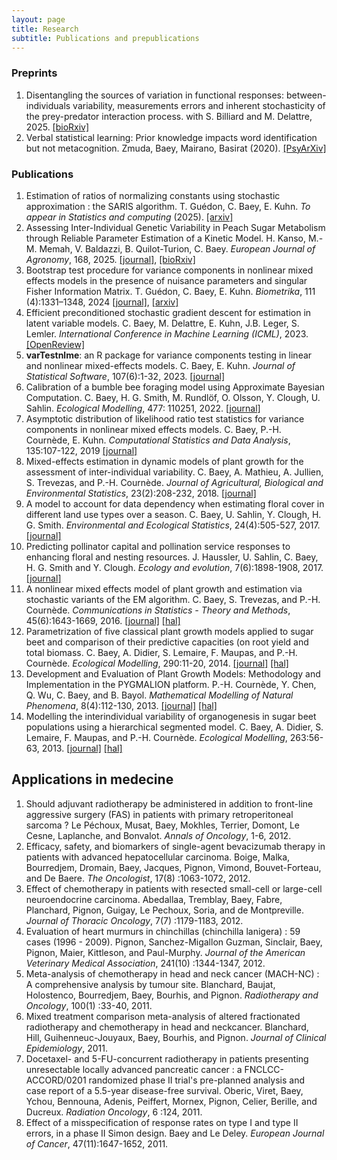 ```yaml
---
layout: page
title: Research
subtitle: Publications and prepublications
---
```


### Preprints

1. Disentangling the sources of variation in functional responses: between-individuals variability, measurements errors and inherent stochasticity of the prey-predator interaction process. with S. Billiard and M. Delattre, 2025. [[bioRxiv]](https://www.biorxiv.org/content/10.1101/2025.07.09.663660v1)
3. Verbal statistical learning: Prior knowledge impacts word identification but not metacognition. Zmuda, Baey, Mairano, Basirat (2020). [[PsyArXiv]](https://psyarxiv.com/uk2dr/)

### Publications

1. Estimation of ratios of normalizing constants using stochastic approximation : the SARIS algorithm. T. Guédon, C. Baey, E. Kuhn. *To appear in Statistics and computing* (2025). [[arxiv]](https://arxiv.org/abs/2408.13022)
1. Assessing Inter-Individual Genetic Variability in Peach Sugar Metabolism through Reliable Parameter Estimation of a Kinetic Model. H. Kanso, M.-M. Memah, V. Baldazzi, B. Quilot-Turion, C. Baey. *European Journal of Agronomy*, 168, 2025. [[journal]](https://www.sciencedirect.com/science/article/pii/S1161030125001376), [[bioRxiv]](https://www.biorxiv.org/content/10.1101/2023.08.10.552764v1.full)
1. Bootstrap test procedure for variance components in nonlinear mixed effects models in the presence of nuisance parameters and singular Fisher Information Matrix. T. Guédon, C. Baey, E. Kuhn. *Biometrika*, 111 (4):1331–1348, 2024 [[journal]](https://academic.oup.com/biomet/advance-article-abstract/doi/10.1093/biomet/asae025/7693699), [[arxiv]](https://arxiv.org/abs/2306.10779)
1. Efficient preconditioned stochastic gradient descent for estimation in latent variable models. C. Baey, M. Delattre, E. Kuhn, J.B. Leger, S. Lemler. *International Conference in Machine Learning (ICML)*, 2023. [[OpenReview]](https://openreview.net/pdf?id=ikbUw7okHD)
1. **varTestnlme**: an R package for variance components testing in linear and nonlinear mixed-effects models. C. Baey, E. Kuhn. *Journal of Statistical Software*, 107(6):1-32, 2023. [[journal]](https://www.jstatsoft.org/article/view/v107i06)
1. Calibration of a bumble bee foraging model using Approximate Bayesian Computation. C. Baey, H. G. Smith, M. Rundlöf, O. Olsson, Y. Clough, U. Sahlin. *Ecological Modelling*, 477: 110251, 2022. [[journal]](https://doi.org/10.1016/j.ecolmodel.2022.110251) 
1. Asymptotic distribution of likelihood ratio test statistics for variance components in nonlinear mixed effects models. C. Baey, P.-H. Cournède, E. Kuhn. *Computational Statistics and Data Analysis*, 135:107-122, 2019 [[journal]](https://www.sciencedirect.com/science/article/pii/S0167947319300283?via%3Dihub) 
1. Mixed-effects estimation in dynamic models of plant growth for the assessment of inter-individual variability. C. Baey, A. Mathieu, A. Jullien, S. Trevezas, and P.-H. Cournède. *Journal of Agricultural, Biological and Environmental Statistics*, 23(2):208-232, 2018. [[journal]](https://link.springer.com/article/10.1007%2Fs13253-017-0307-4)
1. A model to account for data dependency when estimating floral cover in different land use types over a season. C. Baey, U. Sahlin, Y. Clough, H. G. Smith. *Environmental and Ecological Statistics*, 24(4):505-527, 2017. [[journal]](https://link.springer.com/article/10.1007/s10651-017-0387-x)
1. Predicting pollinator capital and pollination service responses to enhancing floral and nesting resources. J. Haussler, U. Sahlin, C. Baey, H. G. Smith and Y. Clough. *Ecology and evolution*, 7(6):1898-1908, 2017. [[journal]](http://onlinelibrary.wiley.com/doi/10.1002/ece3.2765/abstract;jsessionid=8922784C90BB457738EE573002C8EB37.f02t03)
1. A nonlinear mixed effects model of plant growth and estimation via stochastic variants of the EM algorithm. C. Baey, S. Trevezas, and P.-H. Cournède. *Communications in Statistics - Theory and Methods*, 45(6):1643-1669, 2016. [[journal]](http://www.tandfonline.com/eprint/2WvYPsnK2CVKTAMHf7Cn/full) [[hal]](https://hal.archives-ouvertes.fr/hal-01068327v1)
1. Parametrization of five classical plant growth models applied to sugar beet and comparison of their predictive capacities (on root yield and total biomass. C. Baey, A. Didier, S. Lemaire, F. Maupas, and P.-H. Cournède. *Ecological Modelling*, 290:11-20, 2014. [[journal]](http://www.sciencedirect.com/science/article/pii/S0304380013005395) [[hal]](http://hal.inria.fr/index.php?halsid=fgf26pmsc79h8oi7lasi38k5c1&view_this_doc=hal-00919753&version=1)
1. Development and Evaluation of Plant Growth Models: Methodology and Implementation in the PYGMALION platform. P.-H. Cournède, Y. Chen, Q. Wu, C. Baey, and B. Bayol. *Mathematical Modelling of Natural Phenomena*, 8(4):112-130, 2013. [[journal]](http://journals.cambridge.org/action/displayAbstract?fromPage=online&aid=8953762&fileId=S0973534813084071) [[hal]](http://hal.archives-ouvertes.fr/docs/00/86/09/02/PDF/Cournede_etal_2013_MMNP8_4_.pdf)
1. Modelling the interindividual variability of organogenesis in sugar beet populations using a hierarchical segmented model. C. Baey, A. Didier, S. Lemaire, F. Maupas, and P.-H. Cournède. *Ecological Modelling*, 263:56-63, 2013. [[journal]](http://www.sciencedirect.com/science/article/pii/S0304380013002172) [[hal]](http://hal.inria.fr/index.php?halsid=fgf26pmsc79h8oi7lasi38k5c1&view_this_doc=hal-00819919&version=1) 

##  Applications in medecine

1. Should adjuvant radiotherapy be administered in addition to front-line aggressive surgery (FAS) in patients with primary retroperitoneal sarcoma ? Le Péchoux, Musat, Baey, Mokhles, Terrier, Domont, Le Cesne, Laplanche, and Bonvalot. *Annals of Oncology*, 1-6, 2012.
1. Efficacy, safety, and biomarkers of single-agent bevacizumab therapy in patients with advanced hepatocellular carcinoma. Boige, Malka, Bourredjem, Dromain, Baey, Jacques, Pignon, Vimond, Bouvet-Forteau, and De Baere. *The Oncologist*, 17(8) :1063-1072, 2012. 
1. Effect of chemotherapy in patients with resected small-cell or large-cell neuroendocrine carcinoma. Abedallaa, Tremblay, Baey, Fabre, Planchard, Pignon, Guigay, Le Pechoux, Soria, and de Montpreville. *Journal of Thoracic Oncology*, 7(7) :1179-1183, 2012.
1. Evaluation of heart murmurs in chinchillas (chinchilla lanigera) : 59 cases (1996 - 2009). Pignon, Sanchez-Migallon Guzman, Sinclair, Baey, Pignon, Maier, Kittleson, and Paul-Murphy. *Journal of the American Veterinary Medical Association*, 241(10) :1344-1347, 2012.
1. Meta-analysis of chemotherapy in head and neck cancer (MACH-NC) : A comprehensive analysis by tumour site. Blanchard, Baujat, Holostenco, Bourredjem, Baey, Bourhis, and Pignon. *Radiotherapy and Oncology*, 100(1) :33-40, 2011.
1. Mixed treatment comparison meta-analysis of altered fractionated radiotherapy and chemotherapy in head and neckcancer. Blanchard, Hill, Guihenneuc-Jouyaux, Baey, Bourhis, and Pignon. *Journal of Clinical Epidemiology*, 2011.
1. Docetaxel- and 5-FU-concurrent radiotherapy in patients presenting unresectable locally advanced pancreatic cancer : a FNCLCC-ACCORD/0201 randomized phase II trial's pre-planned analysis and case report of a 5.5-year disease-free survival. Oberic, Viret, Baey, Ychou, Bennouna, Adenis, Peiffert, Mornex, Pignon, Celier, Berille, and Ducreux. *Radiation Oncology*, 6 :124, 2011.
1. Effect of a misspecification of response rates on type I and type II errors, in a phase II Simon design. Baey and Le Deley. *European Journal of Cancer*, 47(11):1647-1652, 2011.
